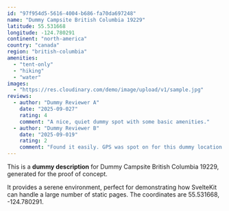 ```yaml
---
id: "97f954d5-5616-4004-b686-fa70da697248"
name: "Dummy Campsite British Columbia 19229"
latitude: 55.531668
longitude: -124.780291
continent: "north-america"
country: "canada"
region: "british-columbia"
amenities:
  - "tent-only"
  - "hiking"
  - "water"
images:
  - "https://res.cloudinary.com/demo/image/upload/v1/sample.jpg"
reviews:
  - author: "Dummy Reviewer A"
    date: "2025-09-027"
    rating: 4
    comment: "A nice, quiet dummy spot with some basic amenities."
  - author: "Dummy Reviewer B"
    date: "2025-09-019"
    rating: 2
    comment: "Found it easily. GPS was spot on for this dummy location."
---
```


This is a **dummy description** for Dummy Campsite British Columbia 19229, generated for the proof of concept.

It provides a serene environment, perfect for demonstrating how SvelteKit can handle a large number of static pages. The coordinates are 55.531668, -124.780291.
